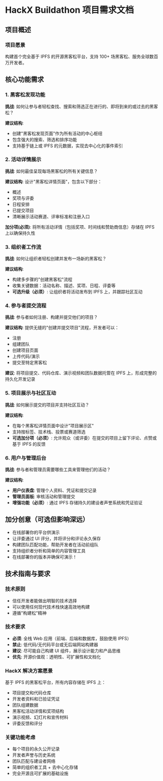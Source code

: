 # HackX Buildathon 项目需求文档

## 项目概述

### 项目愿景
构建首个完全基于 IPFS 的开源黑客松平台，支持 100+ 场黑客松、服务全球数百万开发者。

## 核心功能需求

### 1. 黑客松发现功能
**挑战**: 如何让参与者轻松查找、搜索和筛选正在进行的、即将到来的或过去的黑客松？

**建议结构**:
- 创建"黑客松发现页面"作为所有活动的中心枢纽
- 包含强大的搜索、筛选和排序功能
- 支持基于链上或 IPFS 的元数据，实现去中心化的事件索引

### 2. 活动详情展示
**挑战**: 如何最佳呈现每场黑客松的所有关键信息？

**建议结构**:
设计"黑客松详情页面"，包含以下部分：
- 概述
- 奖项与评委
- 日程安排
- 已提交项目
- 清晰展示活动赛道、评审标准和注册入口

**加分项(必须)**: 将所有活动详情（包括奖项、时间线和赞助商信息）存储在 IPFS 上以确保持久性

### 3. 组织者工作流
**挑战**: 如何让组织者轻松创建并发布一场新的黑客松？

**建议结构**:
- 构建多步骤的"创建黑客松"流程
- 收集关键数据：活动名称、描述、奖项、日程、评委等
- **可选升级（必须）**: 让组织者将活动发布到 IPFS 上，并跟踪社区互动

### 4. 参与者提交流程
**挑战**: 参与者如何注册、构建并提交他们的项目？

**建议结构**:
提供无缝的"创建并提交项目"流程，开发者可以：
- 注册
- 组建团队
- 创建项目页面
- 上传代码/演示
- 提交至特定黑客松

**建议**: 将项目提交、代码仓库、演示视频和团队数据托管在 IPFS 上，形成完整的持久化开发记录

### 5. 项目展示与社区互动
**挑战**: 如何展示提交的项目并支持社区互动？

**建议结构**:
- 在每个黑客松详情页面中设计"项目展示区"
- 支持按标签、技术栈、投票或赛道筛选
- **可选加分项（必须）**: 允许观众（或评委）在提交的项目上留下评论、点赞或基于 IPFS 的反馈

### 6. 用户与管理后台
**挑战**: 参与者和管理员需要哪些工具来管理他们的活动？

**建议结构**:
- **用户仪表盘**: 管理个人资料、凭证和提交记录
- **管理员面板**: 审核活动和管理提交
- **增强功能（必须）**: 通过 IPFS 存储持久的建设者声誉系统和凭证验证

## 加分创意（可选但影响深远）

- 在线部署你的平台供演示
- 让评委通过 UI 评分，并将评分和评论永久保存
- 构建团队匹配功能，帮助开发者在活动前组队
- 支持组织者分析和简单的内容管理工具
- 在线部署你的版本并确保可演示！

## 技术指南与要求

### 技术原则
- 信任开发者能做出明智的技术选择
- 可以使用任何现代技术栈快速高效地构建
- 遵循"构建松"精神

### 技术要求
- **必须**: 全栈 Web 应用（前端、后端和数据库，鼓励使用 IPFS）
- **禁止**: 低代码/无代码平台或无后端网站构建器
- **建议**: 尽可能自己构建 UI 组件，展示设计能力和产品思维
- **优先**: 开源价值观：透明性、可扩展性和文档化

### HackX 解决方案愿景
基于 IPFS 的黑客松平台，所有内容存储在 IPFS 上：
- 项目提交和代码仓库
- 开发者资料和已验证凭证
- 团队组建数据
- 黑客松活动详情和奖项结构
- 演示视频、幻灯片和宣传材料
- 评委反馈和评分

### 关键功能考虑
- 每个项目的永久公开记录
- 开发者声誉与历史系统
- 团队匹配与建设者网络
- 简单的组织者工具 + 去中心化存储
- 完全开源且可扩展的基础设施